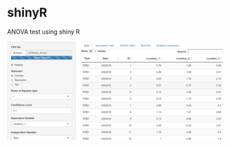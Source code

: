 # shinyR
ANOVA test using shiny R

![Image of ShinyR](https://github.com/dana6691/shinyR/blob/master/shinyr.png)
